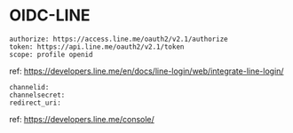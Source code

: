 # OIDC-LINE

```
authorize: https://access.line.me/oauth2/v2.1/authorize
token: https://api.line.me/oauth2/v2.1/token
scope: profile openid
```
ref: https://developers.line.me/en/docs/line-login/web/integrate-line-login/  

```
channelid:
channelsecret: 
redirect_uri: 
```

ref: https://developers.line.me/console/
